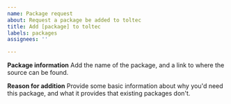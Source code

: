 ```yaml
---
name: Package request
about: Request a package be added to toltec
title: Add [package] to toltec
labels: packages
assignees: ''

---
```


**Package information**
Add the name of the package, and a link to where the source can be found.

**Reason for addition**
Provide some basic information about why you'd need this package, and what it provides that existing packages don't.

